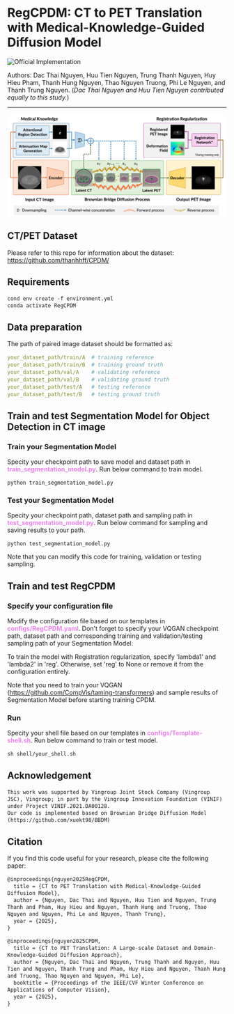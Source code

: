 # RegCPDM: CT to PET Translation with Medical-Knowledge-Guided Diffusion Model
![Official Implementation](https://img.shields.io/badge/Official-Implementation-brightgreen)

Authors: Dac Thai Nguyen, Huu Tien Nguyen, Trung Thanh Nguyen, Huy Hieu Pham, Thanh Hung Nguyen, Thao Nguyen Truong, Phi Le Nguyen, and Thanh Trung Nguyen. (*Dac Thai Nguyen and Huu Tien Nguyen contributed equally to this study.*)

***
![img](resources/RegCPDM_architecture.png)

## CT/PET Dataset
Please refer to this repo for information about the dataset: https://github.com/thanhhff/CPDM/

## Requirements
```commandline
cond env create -f environment.yml
conda activate RegCPDM
```

## Data preparation
The path of paired image dataset should be formatted as:
```yaml
your_dataset_path/train/A  # training reference
your_dataset_path/train/B  # training ground truth
your_dataset_path/val/A    # validating reference
your_dataset_path/val/B    # validating ground truth
your_dataset_path/test/A   # testing reference
your_dataset_path/test/B   # testing ground truth
```

## Train and test Segmentation Model for Object Detection in CT image
### Train your Segmentation Model
Specity your checkpoint path to save model and dataset path in <font color=violet><b>train_segmentation_model.py</b></font>. Run below command to train model.
```commandline
python train_segmentation_model.py
```
### Test your Segmentation Model
Specity your checkpoint path, dataset path and sampling path in <font color=violet><b>test_segmentation_model.py</b></font>. Run below command for sampling and saving results to your path.
```commandline
python test_segmentation_model.py
```
Note that you can modify this code for training, validation or testing sampling.

## Train and test RegCPDM
### Specify your configuration file
Modify the configuration file based on our templates in <font color=violet><b>configs/RegCPDM.yaml</b></font>. Don't forget to specify your VQGAN checkpoint path, dataset path and corresponding training and validation/testing sampling path of your Segmentation Model.

To train the model with Registration regularization, specify 'lambda1' and 'lambda2' in 'reg'. Otherwise, set 'reg' to None or remove it from the configuration entirely.

Note that you need to train your VQGAN (https://github.com/CompVis/taming-transformers) and sample results of Segmentation Model before starting training CPDM.
### Run
Specity your shell file based on our templates in <font color=violet><b>configs/Template-shell.sh</b></font>. Run below command to train or test model.
```commandline
sh shell/your_shell.sh
```

## Acknowledgement
```
This work was supported by Vingroup Joint Stock Company (Vingroup JSC), Vingroup; in part by the Vingroup Innovation Foundation (VINIF) under Project VINIF.2021.DA00128.
Our code is implemented based on Brownian Bridge Diffusion Model (https://github.com/xuekt98/BBDM)
```

## Citation
If you find this code useful for your research, please cite the following paper:
```
@inproceedings{nguyen2025RegCPDM,
  title = {CT to PET Translation with Medical-Knowledge-Guided Diffusion Model},
  author = {Nguyen, Dac Thai and Nguyen, Huu Tien and Nguyen, Trung Thanh and Pham, Huy Hieu and Nguyen, Thanh Hung and Truong, Thao Nguyen and Nguyen, Phi Le and Nguyen, Thanh Trung},
  year = {2025},
}
```

```
@inproceedings{nguyen2025CPDM,
  title = {CT to PET Translation: A Large-scale Dataset and Domain-Knowledge-Guided Diffusion Approach},
  author = {Nguyen, Dac Thai and Nguyen, Trung Thanh and Nguyen, Huu Tien and Nguyen, Thanh Trung and Pham, Huy Hieu and Nguyen, Thanh Hung and Truong, Thao Nguyen and Nguyen, Phi Le},
  booktitle = {Proceedings of the IEEE/CVF Winter Conference on Applications of Computer Vision},
  year = {2025},
}
```
